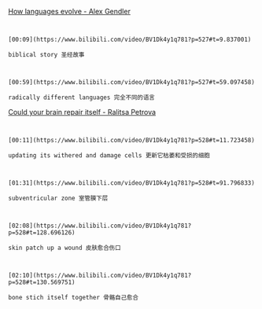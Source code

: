 [How languages evolve - Alex Gendler](https://www.bilibili.com/video/BV1Dk4y1q781?p=527)


```ad-note


[00:09](https://www.bilibili.com/video/BV1Dk4y1q781?p=527#t=9.837001)

biblical story 圣经故事

```

```ad-note


[00:59](https://www.bilibili.com/video/BV1Dk4y1q781?p=527#t=59.097458)

radically different languages 完全不同的语言

```

[Could your brain repair itself - Ralitsa Petrova](https://www.bilibili.com/video/BV1Dk4y1q781?p=528)

```ad-note


[00:11](https://www.bilibili.com/video/BV1Dk4y1q781?p=528#t=11.723458)

updating its withered and damage cells 更新它枯萎和受损的细胞

```

```ad-note


[01:31](https://www.bilibili.com/video/BV1Dk4y1q781?p=528#t=91.796833)

subventricular zone 室管膜下层

```

```ad-note


[02:08](https://www.bilibili.com/video/BV1Dk4y1q781?p=528#t=128.696126)

skin patch up a wound 皮肤愈合伤口

```

```ad-note


[02:10](https://www.bilibili.com/video/BV1Dk4y1q781?p=528#t=130.569751)

bone stich itself together 骨骼自己愈合

```